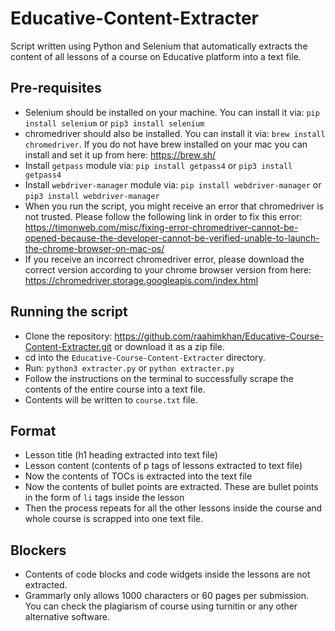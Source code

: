 # Educative-Content-Extracter
Script written using Python and Selenium that automatically extracts the content of all lessons of a course on Educative platform into a text file.

## Pre-requisites
* Selenium should be installed on your machine. You can install it via: `pip install selenium` or `pip3 install selenium`
* chromedriver should also be installed. You can install it via: `brew install chromedriver`. If you do not have brew installed on your mac you can install and set it up from here: https://brew.sh/
* Install `getpass` module via: `pip install getpass4` or `pip3 install getpass4`
* Install `webdriver-manager` module via: `pip install webdriver-manager` or `pip3 install webdriver-manager`
* When you run the script, you might receive an error that chromedriver is not trusted. Please follow the following link in order to fix this error: https://timonweb.com/misc/fixing-error-chromedriver-cannot-be-opened-because-the-developer-cannot-be-verified-unable-to-launch-the-chrome-browser-on-mac-os/
* If you receive an incorrect chromedriver error, please download the correct version according to your chrome browser version from here: https://chromedriver.storage.googleapis.com/index.html

## Running the script
* Clone the repository: https://github.com/raahimkhan/Educative-Course-Content-Extracter.git or download it as a zip file.
* cd into the `Educative-Course-Content-Extracter` directory.
* Run: `python3 extracter.py` or `python extracter.py`
* Follow the instructions on the terminal to successfully scrape the contents of the entire course into a text file.
* Contents will be written to `course.txt` file.

## Format
* Lesson title (h1 heading extracted into text file)
* Lesson content (contents of p tags of lessons extracted to text file)
* Now the contents of TOCs is extracted into the text file
* Now the contents of bullet points are extracted. These are bullet points in the form of `li` tags inside the lesson
* Then the process repeats for all the other lessons inside the course and whole course is scrapped into one text file.

## Blockers
* Contents of code blocks and code widgets inside the lessons are not extracted.
* Grammarly only allows 1000 characters or 60 pages per submission. You can check the plagiarism of course using turnitin or any other alternative software.
